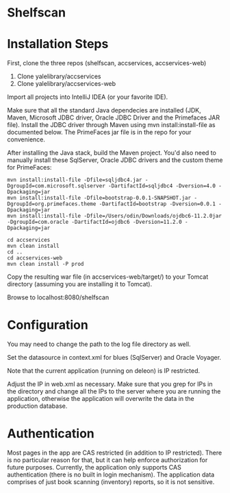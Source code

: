 Shelfscan
=========

# Installation Steps

First, clone the three repos (shelfscan, accservices, accservices-web)

1. Clone yalelibrary/accservices
2. Clone yalelibrary/accservices-web

Import all projects into IntelliJ IDEA (or your favorite IDE). 

Make sure that all the standard Java dependecies are installed (JDK, Maven, Microsoft JDBC driver, Oracle JDBC Driver and the Primefaces JAR file). Install the JDBC driver through Maven using mvn install:install-file as documented below. The PrimeFaces jar file is in the repo for your convenience.

After installing the Java stack, build the Maven project. You'd also need to manually install these SqlServer, Oracle JDBC drivers and the custom theme for PrimeFaces:

```
mvn install:install-file -Dfile=sqljdbc4.jar -DgroupId=com.microsoft.sqlserver -DartifactId=sqljdbc4 -Dversion=4.0 -Dpackaging=jar
mvn install:install-file -Dfile=bootstrap-0.0.1-SNAPSHOT.jar -DgroupId=org.primefaces.theme -DartifactId=bootstrap -Dversion=0.0.1 -Dpackaging=jar
mvn install:install-file -Dfile=/Users/odin/Downloads/ojdbc6-11.2.0jar  -DgroupId=com.oracle -DartifactId=ojdbc6 -Dversion=11.2.0 -Dpackaging=jar

cd accservices
mvn clean install
cd ..
cd accservices-web
mvn clean install -P prod
```

Copy the resulting war file (in accservices-web/target/) to your Tomcat directory (assuming you are installing it to Tomcat). 

Browse to localhost:8080/shelfscan

# Configuration

You may need to change the path to the log file directory as well. 

Set the datasource in context.xml for blues (SqlServer) and Oracle Voyager.

Note that the current application (running on deleon) is IP restricted. 

Adjust the IP in web.xml as necessary. Make sure that you grep for IPs in the directory and change all the IPs to the server where you are running the application, otherwise the application will overwrite the data in the production database.

# Authentication

Most pages in the app are CAS restricted (in addition to IP restricted). There is no particular reason for that, but it can help enforce authorization for future purposes. Currently, the application only supports CAS authentication (there is no built in login mechanism). 
The application data comprises of just book scanning (inventory) reports, so it is not sensitive.
